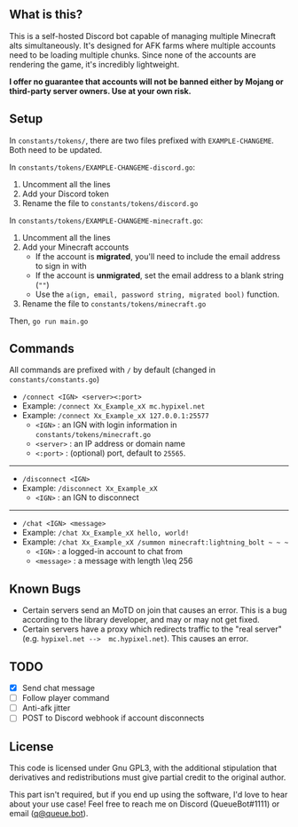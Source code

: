 What is this?
-----
This is a self-hosted Discord bot capable of managing multiple Minecraft alts simultaneously.
It's designed for AFK farms where multiple accounts need to be loading multiple chunks. Since
none of the accounts are rendering the game, it's incredibly lightweight.

**I offer no guarantee that accounts will not be banned either by Mojang or third-party server
owners. Use at your own risk.**

Setup
-----
In `constants/tokens/`, there are two files prefixed with `EXAMPLE-CHANGEME`. Both need to be
updated.

In `constants/tokens/EXAMPLE-CHANGEME-discord.go`:
  1. Uncomment all the lines
  1. Add your Discord token
  1. Rename the file to `constants/tokens/discord.go`
  
In `constants/tokens/EXAMPLE-CHANGEME-minecraft.go`:
  1. Uncomment all the lines
  1. Add your Minecraft accounts
     - If the account is **migrated**, you'll need to include the email address to sign in with
     - If the account is **unmigrated**, set the email address to a blank string (`""`)
     - Use the `a(ign, email, password string, migrated bool)` function.
  1. Rename the file to `constants/tokens/minecraft.go`
    
Then, `go run main.go`

Commands
-----
All commands are prefixed with `/` by default (changed in `constants/constants.go`)

  - `/connect <IGN> <server><:port>`
  - Example: `/connect Xx_Example_xX mc.hypixel.net`
  - Example: `/connect Xx_Example_xX 127.0.0.1:25577`
    - `<IGN>` : an IGN with login information in `constants/tokens/minecraft.go`
    - `<server>` : an IP address or domain name
    - `<:port>` : (optional) port, default to `25565`. 
---
  - `/disconnect <IGN>`
  - Example: `/disconnect Xx_Example_xX`
    - `<IGN>` : an IGN to disconnect
---
  - `/chat <IGN> <message>`
  - Example: `/chat Xx_Example_xX hello, world!`
  - Example: `/chat Xx_Example_xX /summon minecraft:lightning_bolt ~ ~ ~`
    - `<IGN>` : a logged-in account to chat from
    - `<message>` : a message with length \leq 256
    
Known Bugs
-----
  - Certain servers send an MoTD on join that causes an error. This is a bug according to the library
  developer, and may or may not get fixed.
  - Certain servers have a proxy which redirects traffic to the "real server" (e.g. `hypixel.net --> 
  mc.hypixel.net`). This causes an error.
    
TODO
-----
  - [X] Send chat message
  - [ ] Follow player command
  - [ ] Anti-afk jitter
  - [ ] POST to Discord webhook if account disconnects
  
License
-----
This code is licensed under Gnu GPL3, with the additional stipulation that derivatives and
redistributions must give partial credit to the original author.

This part isn't required, but if you end up using the software, I'd love to hear about your use case!
Feel free to reach me on Discord (QueueBot#1111) or email (q@queue.bot).